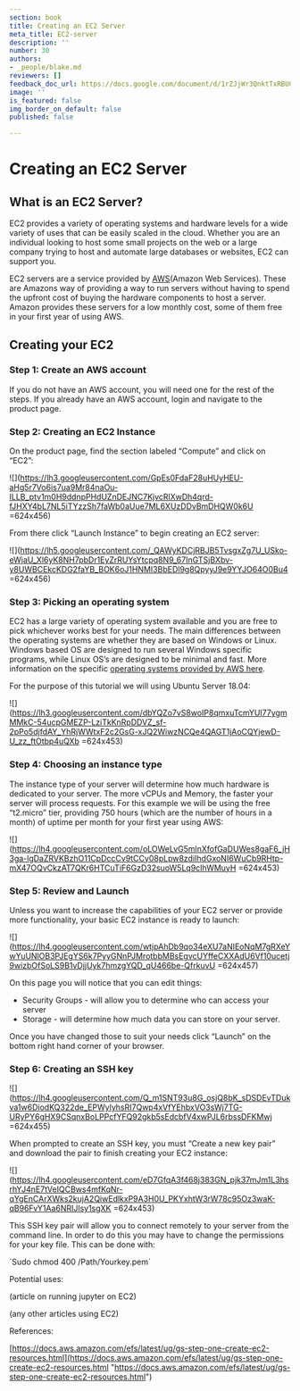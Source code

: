 ```yaml
---
section: book
title: Creating an EC2 Server
meta_title: EC2-server
description: ''
number: 30
authors:
- _people/blake.md
reviewers: []
feedback_doc_url: https://docs.google.com/document/d/1rZJjWr3QnktTxRBUCdS6FIEoh9f8HBaTiUS9ybJtlFk/edit?usp=sharing
image: ''
is_featured: false
img_border_on_default: false
published: false

---
```

# Creating an EC2 Server

## What is an EC2 Server?

EC2 provides a variety of operating systems and hardware levels for a wide variety of uses that can be easily scaled in the cloud. Whether you are an individual looking to host some small projects on the web or a large company trying to host and automate large databases or websites, EC2 can support you.

EC2 servers are a service provided by [AWS](https://aws.amazon.com/)(Amazon Web Services). These are Amazons way of providing a way to run servers without having to spend the upfront cost of buying the hardware components to host a server. Amazon provides these servers for a low monthly cost, some of them free in your first year of using AWS.

## Creating your EC2

### Step 1: Create an AWS account

If you do not have an AWS account, you will need one for the rest of the steps. If you already have an AWS account, login and navigate to the product page.

### Step 2: Creating an EC2 Instance

On the product page, find the section labeled “Compute” and click on “EC2”:

![](https://lh3.googleusercontent.com/GpEs0FdaF28uHUyHEU-aHg5r7Vo6is7ua9Mr84naOu-ILLB_ptv1m0H9ddnpPHdUZnDEJNC7KjvcRlXwDh4qrd-fJHXY4bL7NL5iTYzzSh7faWb0aUue7ML6XUzDDvBmDHQW0k6U =624x456)

From there click “Launch Instance” to begin creating an EC2 server:

![](https://lh5.googleusercontent.com/_QAWyKDCjRBJB5TvsgxZg7U_USko-eWjaU_Xl6yK8NH7pbDr1EyZrRUYsYtcpq8N9_67InGTSjBXbv-y8UWBCEkcKDG2faYB_BOK6oJ1HNMI3BbEDl9g8QpyyJ9e9YYJO64O0Bu4 =624x456)

### Step 3: Picking an operating system

EC2 has a large variety of operating system available and you are free to pick whichever works best for your needs. The main differences between the operating systems are whether they are based on Windows or Linux. Windows based OS are designed to run several Windows specific programs, while Linux OS’s are designed to be minimal and fast. More information on the specific [operating systems provided by AWS here](https://aws.amazon.com/marketplace/b/2649367011).

For the purpose of this tutorial we will using Ubuntu Server 18.04:

![](https://lh3.googleusercontent.com/dbYQZo7vS8woIP8qmxuTcmYUI77ygmMMkC-54ucpGMEZP-LziTkKnRpDDVZ_sf-2pPo5djfdAY_YhRjWWtxF2c2GsG-xJQ2WiwzNCQe4QAGT1jAoCQYjewD-U_zz_ftOtbp4uQXb =624x453)

### Step 4: Choosing an instance type

The instance type of your server will determine how much hardware is dedicated to your server. The more vCPUs and Memory, the faster your server will process requests. For this example we will be using the free “t2.micro” tier, providing 750 hours (which are the number of hours in a month) of uptime per month for your first year using AWS:

![](https://lh4.googleusercontent.com/oLOWeLvG5mlnXfofGaDUWes8gaF6_jH3ga-lgDaZRVKBzhO11CpDccCv9tCCy08pLpw8zdiIhdGxoNI6WuCb9RHtp-mX47OQvCkzAT7QKr6HTCuTiF6GzD32suoW5Lq9cIhWMuyH =624x453)

### Step 5: Review and Launch

Unless you want to increase the capabilities of your EC2 server or provide more functionality, your basic EC2 instance is ready to launch:

![](https://lh4.googleusercontent.com/wtjpAhDb9qo34eXU7aNIEoNqM7gRXeYwYuUNlOB3PJEgYS6k7PyyGNnPJMrotbbMBsEgvcUYffeCXXAdU6Vf10ucetj9wizbOfSoLS9B1vDjjUyk7hmzgYQD_qU466be-QfrkuvU =624x457)

On this page you will notice that you can edit things:

* Security Groups - will allow you to determine who can access your server
* Storage - will determine how much data you can store on your server.

Once you have changed those to suit your needs click “Launch” on the bottom right hand corner of your browser.

### Step 6: Creating an SSH key

![](https://lh4.googleusercontent.com/Q_m1SNT93u8G_osjQ8bK_sDSDEvTDukva1w6DiodKQ322de_EPWylyhsRI7Qwp4xVfYEhbxVO3sWj7TG-URyPY6gHX9CSqnxBoLPPcfYFQ92gkb5sEdcbfV4xwPJL6rbssDFKMwj =624x455)

When prompted to create an SSH key, you must “Create a new key pair” and download the pair to finish creating your EC2 instance:

![](https://lh4.googleusercontent.com/eD7GfqA3f468j383GN_pjk37mJm1L3hsrhYJ4nE7tVeIQCBws4mfKqNr-qYgEnCArXWks2kujA2QiwEdlkxP9A3H0U_PKYxhtW3rW78c95Oz3waK-qB96FvY1Aa6NRIJlsy1sgXK =624x453)

This SSH key pair will allow you to connect remotely to your server from the command line. In order to do this you may have to change the permissions for your key file. This can be done with:

\`Sudo chmod 400 /Path/Yourkey.pem\`

Potential uses:

(article on running jupyter on EC2)

(any other articles using EC2)

References:

[https://docs.aws.amazon.com/efs/latest/ug/gs-step-one-create-ec2-resources.html](https://docs.aws.amazon.com/efs/latest/ug/gs-step-one-create-ec2-resources.html "https://docs.aws.amazon.com/efs/latest/ug/gs-step-one-create-ec2-resources.html")